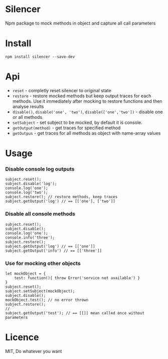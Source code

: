# Silencer
Npm package to mock methods in object and capture all call parameters

# Install

```
npm install silencer --save-dev
```

# Api
- `reset` - completly reset silencer to original state
- `restore` - restore mocked methods but keep output traces for each methods. Use it immediately after mocking to restore functions and then analyse results
- `disable()`, `disable('one', 'two')`, `disable(['one','two'])` - disable one or all methods 
- `setSubject` - set subject to be mocked, by default it is console.
- `getOutput(method)` - get traces for specified method
- `getOutpus` - get traces for all methods as object with name-array values

# Usage

### Disable console log outputs
```
subject.reset();
subject.disable('log');
console.log('one');
console.log('two');
subject.restore(); // restore methods, keep traces
subject.getOutput('log') // == [['one'], ['two']]
```
### Disable all console methods
```
subject.reset();
subject.disable();
console.log('one');
console.info('three');
subject.restore();
subject.getOutput('log') // == [['one']]
subject.getOutput('info') // == [['three']]
```
### Use for mocking other objects
```
let mockObject = {
	test: function(){ throw Error('service not available') }
}
subject.reset();
subject.setSubject(mockObject);
subject.disable();
mockObject.test(); // no error thrown
subject.restore();
//
subject.getOutput('test'); // == [[]] mean called once without parameters
```

# Licence

MIT, Do whatever you want